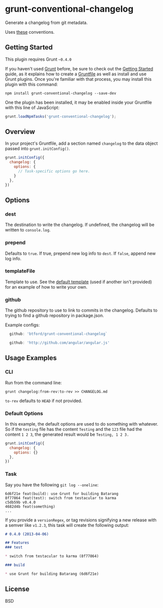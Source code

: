 # grunt-conventional-changelog
Generate a changelog from git metadata.

Uses [these](https://docs.google.com/document/d/1QrDFcIiPjSLDn3EL15IJygNPiHORgU1_OOAqWjiDU5Y/) conventions.

## Getting Started
This plugin requires Grunt `~0.4.0`

If you haven't used [Grunt](http://gruntjs.com/) before, be sure to check out the [Getting Started](http://gruntjs.com/getting-started) guide, as it explains how to create a [Gruntfile](http://gruntjs.com/sample-gruntfile) as well as install and use Grunt plugins. Once you're familiar with that process, you may install this plugin with this command:

```shell
npm install grunt-conventional-changelog --save-dev
```

One the plugin has been installed, it may be enabled inside your Gruntfile with this line of JavaScript:

```js
grunt.loadNpmTasks('grunt-conventional-changelog');
```

## Overview
In your project's Gruntfile, add a section named `changelog` to the data object passed into `grunt.initConfig()`.

```js
grunt.initConfig({
  changelog: {
    options: {
      // Task-specific options go here.
    }
  },
})
```

## Options

### dest
The destination to write the changelog. If undefined, the changelog will be written to `console.log`.

### prepend
Defaults to `true`. If true, prepend new log info to `dest`. If `false`, append new log info.

### templateFile
Template to use. See the [default template](https://raw.github.com/btford/grunt-conventional-changelog/master/template/changelog.md) (used if another isn't provided) for an example of how to write your own.

### github
The github repository to use to link to commits in the changelog. Defaults to trying to find a github repository in package.json. 

Example configs: 

```js
  github: 'btford/grunt-conventional-changelog`
```
```js
  github: 'http://github.com/angular/angular.js'
```



## Usage Examples

### CLI
Run from the command line:

```shell
grunt changelog:from-rev:to-rev >> CHANGELOG.md
```

`to-rev` defaults to `HEAD` if not provided.

### Default Options
In this example, the default options are used to do something with whatever. So if the `testing` file has the content `Testing` and the `123` file had the content `1 2 3`, the generated result would be `Testing, 1 2 3.`

```js
grunt.initConfig({
  changelog: {
    options: {}
  },
})
```

### Task

Say you have the following `git log --oneline`:

```
6d6f21e feat(build): use Grunt for building Batarang
8f77864 feat(test): switch from testacular to karma
c5db59b v0.4.0
4682d4b feat(something)
...
```

If you provide a `versionRegex`, or tag revisions signifying a new release with a semver like `v1.2.3`, this task will create the following output:

```markdown
# 0.4.0 (2013-04-06)

## Features
### test

* switch from testacular to karma (8f77864)

### build

* use Grunt for building Batarang (6d6f21e)
```


## License
BSD

